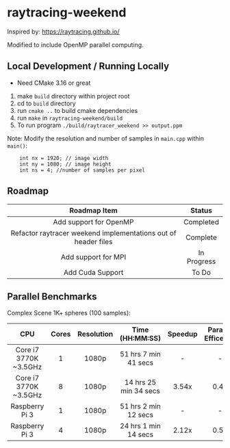 # raytracing-weekend

Inspired by: https://raytracing.github.io/

Modified to include OpenMP parallel computing.

## Local Development / Running Locally
* Need CMake 3.16 or great

1. make `build` directory within project root
2. cd to `build` directory
3. run `cmake ..` to build cmake dependencies
4. run `make` in `raytracing-weekend/build`
5. To run program `./build/raytracer_weekend >> output.ppm`

Note: Modify the resolution and number of samples in `main.cpp` within `main()`:
```
    int nx = 1920; // image width
    int ny = 1080; // image height
    int ns = 4; //number of samples per pixel
```


## Roadmap
|Roadmap Item|Status|
|:----------:|:----:|
| Add support for OpenMP | Completed |
| Refactor raytracer weekend implementations out of header files | Complete |
| Add support for MPI | In Progress |
| Add Cuda Support | To Do |



## Parallel Benchmarks
Complex Scene 1K+ spheres (100 samples):

|CPU|Cores|Resolution|Time (HH:MM:SS)|Speedup|Parallel Efficency|
|:---:|:---:|:----:|:--------------:|:------:|:----------------:|
|Core i7 3770K ~3.5GHz| 1 | 1080p | 51 hrs 7 min 41 secs | - | - |
|Core i7 3770K ~3.5GHz| 8 | 1080p | 14 hrs 25 min 34 secs | 3.54x | 0.44 |
|Raspberry Pi 3| 1 | 1080p | 51 hrs 2 min 12 secs | - | - |
|Raspberry Pi 3| 4 | 1080p | 24 hrs 1 min 14 secs | 2.12x | 0.53 |

